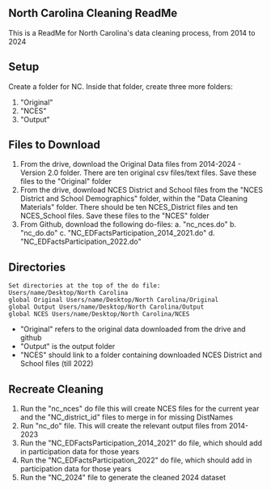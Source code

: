 ## North Carolina Cleaning ReadMe
This is a ReadMe for North Carolina's data cleaning process, from 2014 to 2024

## Setup
Create a folder for NC. Inside that folder, create three more folders: 

1. "Original"
2. "NCES" 
3. "Output"

## Files to Download

1. From the drive, download the Original Data files from 2014-2024 -  Version 2.0 folder. There are ten original csv files/text files. Save these files to the "Original" folder
2. From the drive, download NCES District and School files from the "NCES District and School Demographics" folder, within the "Data Cleaning Materials" folder. There should be ten NCES_District files and ten NCES_School files. Save these files to the "NCES" folder
3. From Github, download the following do-files:
   a. "nc_nces.do"
   b. "nc_do.do" 
   c. "NC_EDFactsParticipation_2014_2021.do"
   d. "NC_EDFactsParticipation_2022.do"

## Directories
```
Set directories at the top of the do file:
Users/name/Desktop/North Carolina
global Original Users/name/Desktop/North Carolina/Original
global Output Users/name/Desktop/North Carolina/Output
global NCES Users/name/Desktop/North Carolina/NCES
```
- "Original" refers to the original data downloaded from the drive and github
- "Output" is the output folder
- "NCES" should link to a folder containing downloaded NCES District and School files (till 2022) 

## Recreate Cleaning
1. Run the "nc_nces" do file this will create NCES files for the current year and the "NC_district_id" files to merge in for missing DistNames
2. Run "nc_do" file. This will create the relevant output files from 2014-2023
3. Run the "NC_EDFactsParticipation_2014_2021" do file, which should add in participation data for those years
4. Run the "NC_EDFactsParticipation_2022" do file, which should add in participation data for those years
5. Run the "NC_2024" file to generate the cleaned 2024 dataset

